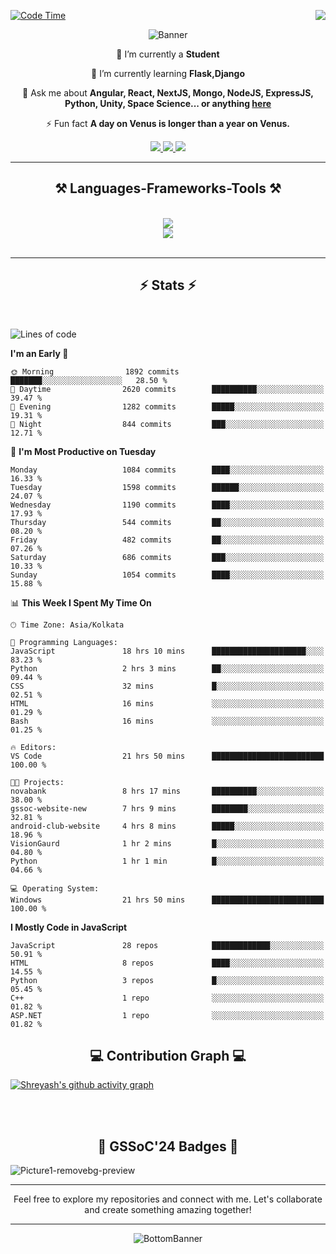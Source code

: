 <div>
 
<img align="right" src="https://visitor-badge.laobi.icu/badge?page_id=shreyash3087.shreyash3087" />

 [![Code Time](https://wakatime.com/badge/user/cd5f70df-e644-46f4-a03b-e1ce78615131.svg)](https://wakatime.com/@cd5f70df-e644-46f4-a03b-e1ce78615131)
 
</div>


<div align="center">
 
![Banner](https://github.com/user-attachments/assets/fe33d289-b057-4d85-ad76-3103802aa9e1)

</div>


<div align="center">
 
 🔭 I’m currently a **Student** 
 
 🌱 I’m currently learning **Flask,Django**

💬 Ask me about **Angular, React, NextJS, Mongo, NodeJS, ExpressJS, Python, Unity, Space Science... or anything [here](https://github.com/shreyash3087/shreyash3087/issues)**

⚡ Fun fact **A day on Venus is longer than a year on Venus.**

</div>
 
<div align="center"> 
  <a href="mailto:shreyash3087@gmail.com">
    <img src="https://img.shields.io/badge/Gmail-333333?style=for-the-badge&logo=gmail&logoColor=red" />
  </a>
  <a href="https://www.linkedin.com/in/shreyash-srivastava-1a1161280" target="_blank">
    <img src="https://img.shields.io/badge/LinkedIn-0077B5?style=for-the-badge&logo=linkedin&logoColor=white" target="_blank" />
  </a>
  <a href="https://github.com/shreyash3087" target="_blank">
     <img src="https://img.shields.io/badge/Github-FF5722?style=for-the-badge&logo=github&logoColor=white" target="_blank" />
  </a>
</div>
<hr/>
 
<h2 align="center">⚒️ Languages-Frameworks-Tools ⚒️</h2>
<br/>
<div align="center">
    <img src="https://skillicons.dev/icons?i=react,bootstrap,html,css,vscode,github,figma,cpp,vercel,netlify" /><br>
    <img src="https://skillicons.dev/icons?i=tailwind,git,nodejs,python,javascript,typescript,express,firebase,mongodb,nextjs,unity,azure,blender" /><br>
</div>

<br/>
<hr/>

<h2 align="center">⚡ Stats ⚡</h2>

<br>
<div>
 
 
<!--START_SECTION:waka-->
![Lines of code](https://img.shields.io/badge/From%20Hello%20World%20I%27ve%20Written-4.7%20million%20lines%20of%20code-blue)

**I'm an Early 🐤** 

```text
🌞 Morning                1892 commits        ███████░░░░░░░░░░░░░░░░░░   28.50 % 
🌆 Daytime                2620 commits        ██████████░░░░░░░░░░░░░░░   39.47 % 
🌃 Evening                1282 commits        █████░░░░░░░░░░░░░░░░░░░░   19.31 % 
🌙 Night                  844 commits         ███░░░░░░░░░░░░░░░░░░░░░░   12.71 % 
```
📅 **I'm Most Productive on Tuesday** 

```text
Monday                   1084 commits        ████░░░░░░░░░░░░░░░░░░░░░   16.33 % 
Tuesday                  1598 commits        ██████░░░░░░░░░░░░░░░░░░░   24.07 % 
Wednesday                1190 commits        ████░░░░░░░░░░░░░░░░░░░░░   17.93 % 
Thursday                 544 commits         ██░░░░░░░░░░░░░░░░░░░░░░░   08.20 % 
Friday                   482 commits         ██░░░░░░░░░░░░░░░░░░░░░░░   07.26 % 
Saturday                 686 commits         ███░░░░░░░░░░░░░░░░░░░░░░   10.33 % 
Sunday                   1054 commits        ████░░░░░░░░░░░░░░░░░░░░░   15.88 % 
```


📊 **This Week I Spent My Time On** 

```text
🕑︎ Time Zone: Asia/Kolkata

💬 Programming Languages: 
JavaScript               18 hrs 10 mins      █████████████████████░░░░   83.23 % 
Python                   2 hrs 3 mins        ██░░░░░░░░░░░░░░░░░░░░░░░   09.44 % 
CSS                      32 mins             █░░░░░░░░░░░░░░░░░░░░░░░░   02.51 % 
HTML                     16 mins             ░░░░░░░░░░░░░░░░░░░░░░░░░   01.29 % 
Bash                     16 mins             ░░░░░░░░░░░░░░░░░░░░░░░░░   01.25 % 

🔥 Editors: 
VS Code                  21 hrs 50 mins      █████████████████████████   100.00 % 

🐱‍💻 Projects: 
novabank                 8 hrs 17 mins       ██████████░░░░░░░░░░░░░░░   38.00 % 
gssoc-website-new        7 hrs 9 mins        ████████░░░░░░░░░░░░░░░░░   32.81 % 
android-club-website     4 hrs 8 mins        █████░░░░░░░░░░░░░░░░░░░░   18.96 % 
VisionGaurd              1 hr 2 mins         █░░░░░░░░░░░░░░░░░░░░░░░░   04.80 % 
Python                   1 hr 1 min          █░░░░░░░░░░░░░░░░░░░░░░░░   04.66 % 

💻 Operating System: 
Windows                  21 hrs 50 mins      █████████████████████████   100.00 % 
```

**I Mostly Code in JavaScript** 

```text
JavaScript               28 repos            █████████████░░░░░░░░░░░░   50.91 % 
HTML                     8 repos             ████░░░░░░░░░░░░░░░░░░░░░   14.55 % 
Python                   3 repos             █░░░░░░░░░░░░░░░░░░░░░░░░   05.45 % 
C++                      1 repo              ░░░░░░░░░░░░░░░░░░░░░░░░░   01.82 % 
ASP.NET                  1 repo              ░░░░░░░░░░░░░░░░░░░░░░░░░   01.82 % 
```




<!--END_SECTION:waka-->

</div>

<div>
  <div align="center" ><h2 align="center">💻 Contribution Graph 💻</h2></div>
 
  [![Shreyash's github activity graph](https://github-readme-activity-graph.vercel.app/graph?username=shreyash3087&hide_border=true&theme=github)](https://github.com/ashutosh00710/github-readme-activity-graph)
 
</div>

<br/><br/>

<h2 align="center">🔰 GSSoC'24 Badges 🔰</h2>

![Picture1-removebg-preview](https://github.com/user-attachments/assets/4ece96a5-043a-44df-b51b-40738d3603ff)

<div align="center"> 
  <hr/>
  Feel free to explore my repositories and connect with me. Let's collaborate and create something amazing together!
  <hr/>
</div>

<div align="center">
 
![BottomBanner](https://github.com/user-attachments/assets/7afe064f-9b9f-401d-bec1-35c8625bb3dc)

</div>

